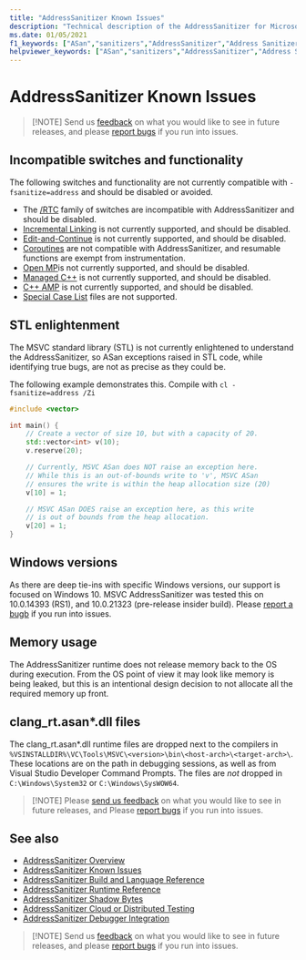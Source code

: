 ```yaml
---
title: "AddressSanitizer Known Issues"
description: "Technical description of the AddressSanitizer for Microsoft Visual C++ known issues."
ms.date: 01/05/2021
f1_keywords: ["ASan","sanitizers","AddressSanitizer","Address Sanitizer"]
helpviewer_keywords: ["ASan","sanitizers","AddressSanitizer","Address Sanitizer"]
---
```


# AddressSanitizer Known Issues

> [!NOTE] Send us [feedback](https://aka.ms/feedback/suggest?space=62) on what you would like to see in future releases, and please [report bugs](https://aka.ms/feedback/report?space=62) if you run into issues.

## Incompatible switches and functionality

The following switches and functionality are not currently compatible with `-fsanitize=address` and should be disabled or avoided.

- The [/RTC](https://docs.microsoft.com/en-us/cpp/build/reference/rtc-run-time-error-checks?view=msvc-160) family of switches are incompatible with AddressSanitizer and should be disabled.
- [Incremental Linking](https://docs.microsoft.com/en-us/cpp/build/reference/incremental-link-incrementally?view=msvc-160) is not currently supported, and should be disabled.
- [Edit-and-Continue](https://docs.microsoft.com/en-us/visualstudio/debugger/edit-and-continue-visual-cpp?view=vs-2019) is not currently supported, and should be disabled.
- [Coroutines](https://devblogs.microsoft.com/cppblog/category/coroutine/) are not compatible with AddressSanitizer, and resumable functions are exempt from instrumentation.
- [Open MP](https://docs.microsoft.com/en-us/cpp/build/reference/openmp-enable-openmp-2-0-support?view=msvc-160)is not currently supported, and should be disabled.
- [Managed C++](https://docs.microsoft.com/en-us/cpp/build/reference/clr-common-language-runtime-compilation?view=msvc-160) is not currently supported, and should be disabled. 
- [C++ AMP](https://docs.microsoft.com/en-us/cpp/parallel/amp/cpp-amp-overview?view=msvc-160) is not currently supported, and should be disabled.
- [Special Case List](https://clang.llvm.org/docs/SanitizerSpecialCaseList.html) files are not supported.

## STL enlightenment

The MSVC standard library (STL) is not currently enlightened to understand the AddressSanitizer, so ASan exceptions raised in STL code, while identifying true bugs, are not as precise as they could be.

The following example demonstrates this. Compile with `cl -fsanitize=address /Zi`

```cpp
#include <vector>

int main() {   
    // Create a vector of size 10, but with a capacity of 20.    
    std::vector<int> v(10);
    v.reserve(20);

    // Currently, MSVC ASan does NOT raise an exception here.
    // While this is an out-of-bounds write to 'v', MSVC ASan
    // ensures the write is within the heap allocation size (20)
    v[10] = 1;

    // MSVC ASan DOES raise an exception here, as this write
    // is out of bounds from the heap allocation.
    v[20] = 1;
}
```

## Windows versions

 As there are deep tie-ins with specific Windows versions, our support is focused on Windows 10. MSVC AddressSanitizer was tested this on 10.0.14393 (RS1), and 10.0.21323 (pre-release insider build). Please [report a bugb](https://aka.ms/feedback/report?space=62) if you run into issues.

## Memory usage

The AddressSanitizer runtime does not release memory back to the OS during execution. From the OS point of view it may look like memory is being leaked, but this is an intentional design decision to not allocate all the required memory up front. 

## clang_rt.asan*.dll files

The clang_rt.asan*.dll runtime files are dropped next to the compilers in `%VSINSTALLDIR%\VC\Tools\MSVC\<version>\bin\<host-arch>\<target-arch>\`. These locations are on the path in debugging sessions, as well as from Visual Studio Developer Command Prompts. The files are _not_ dropped in `C:\Windows\System32` or `C:\Windows\SysWOW64`.

> [!NOTE] Please [send us feedback](https://aka.ms/feedback/suggest?space=62) on what you would like to see in future releases, and Please [report bugs](https://aka.ms/feedback/report?space=62) if you run into issues.

## See also

- [AddressSanitizer Overview](./asan.md)
- [AddressSanitizer Known Issues](./asan-known-issues.md)
- [AddressSanitizer Build and Language Reference](./asan-building.md)
- [AddressSanitizer Runtime Reference](./asan-runtime.md)
- [AddressSanitizer Shadow Bytes](./asan-shadowbytes.md)
- [AddressSanitizer Cloud or Distributed Testing](./asan-offline-crash-dumps.md)
- [AddressSanitizer Debugger Integration](./asan-debugger-integration.md)

> [!NOTE] Send us [feedback](https://aka.ms/feedback/suggest?space=62) on what you would like to see in future releases, and please [report bugs](https://aka.ms/feedback/report?space=62) if you run into issues.